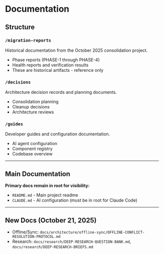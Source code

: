 # Documentation

## Structure

### `/migration-reports`
Historical documentation from the October 2025 consolidation project.
- Phase reports (PHASE-1 through PHASE-4)
- Health reports and verification results
- These are historical artifacts - reference only

### `/decisions`
Architecture decision records and planning documents.
- Consolidation planning
- Cleanup decisions
- Architecture reviews

### `/guides`
Developer guides and configuration documentation.
- AI agent configuration
- Component registry
- Codebase overview

---

## Main Documentation

**Primary docs remain in root for visibility:**
- `README.md` - Main project readme
- `CLAUDE.md` - AI configuration (must be in root for Claude Code)


---

## New Docs (October 21, 2025)
- Offline/Sync: `docs/architecture/offline-sync/OFFLINE-CONFLICT-RESOLUTION-PROTOCOL.md`
- Research: `docs/research/DEEP-RESEARCH-QUESTION-BANK.md`, `docs/research/DEEP-RESEARCH-BRIEFS.md`